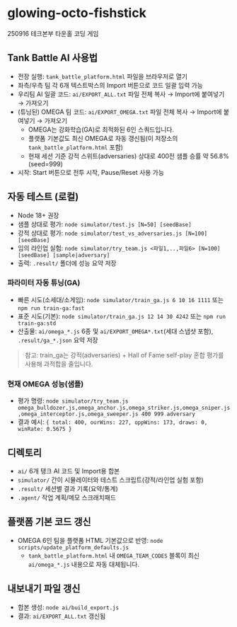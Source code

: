 # glowing-octo-fishstick
250916 테크본부 타운홀 코딩 게임

## Tank Battle AI 사용법

- 전장 실행: `tank_battle_platform.html` 파일을 브라우저로 열기
- 좌측/우측 팀 각 6개 텍스트박스의 Import 버튼으로 코드 일괄 입력 가능
- 우리팀 AI 일괄 코드: `ai/EXPORT_ALL.txt` 파일 전체 복사 → Import에 붙여넣기 → 가져오기
- (튜닝된) OMEGA 팀 코드: `ai/EXPORT_OMEGA.txt` 파일 전체 복사 → Import에 붙여넣기 → 가져오기
  - OMEGA는 강화학습(GA)로 최적화된 6인 스쿼드입니다.
  - 플랫폼 기본값도 최신 OMEGA로 자동 갱신됨(이 저장소의 `tank_battle_platform.html` 포함)
  - 현재 세션 기준 강적 스위트(adversaries) 상대로 400전 샘플 승률 약 56.8% (seed=999)
- 시작: Start 버튼으로 전투 시작, Pause/Reset 사용 가능

## 자동 테스트 (로컬)

- Node 18+ 권장
- 샘플 상대로 평가: `node simulator/test.js [N=50] [seedBase]`
- 강적 상대로 평가: `node simulator/test_vs_adversaries.js [N=100] [seedBase]`
- 임의 라인업 실험: `node simulator/try_team.js <파일1,..,파일6> [N=100] [seedBase] [sample|adversary]`
- 출력: `.result/` 폴더에 성능 요약 저장

### 파라미터 자동 튜닝(GA)

- 빠른 시도(소세대/소게임): `node simulator/train_ga.js 6 10 16 1111` 또는 `npm run train-ga:fast`
- 표준 시도(기본): `node simulator/train_ga.js 12 14 30 4242` 또는 `npm run train-ga:std`
- 산출물: `ai/omega_*.js` 6종 및 `ai/EXPORT_OMEGA*.txt`(세대 스냅샷 포함), `.result/ga_*.json` 요약 저장

> 참고: train_ga는 강적(adversaries) + Hall of Fame self-play 혼합 평가를 사용해 과적합을 줄입니다.

### 현재 OMEGA 성능(샘플)

- 평가 명령: `node simulator/try_team.js omega_bulldozer.js,omega_anchor.js,omega_striker.js,omega_sniper.js,omega_interceptor.js,omega_sweeper.js 400 999 adversary`
- 결과 예시: `{ total: 400, ourWins: 227, oppWins: 173, draws: 0, winRate: 0.5675 }`

## 디렉토리

- `ai/`       6개 탱크 AI 코드 및 Import용 합본
- `simulator/` 간이 시뮬레이터와 테스트 스크립트(강적/라인업 실험 포함)
- `.result/`  세션별 결과 기록(요약/통계)
- `.agent/`   작업 계획/메모 스크래치패드

## 플랫폼 기본 코드 갱신

- OMEGA 6인 팀을 플랫폼 HTML 기본값으로 반영: `node scripts/update_platform_defaults.js`
  - `tank_battle_platform.html` 내 `OMEGA_TEAM_CODES` 블록이 최신 `ai/omega_*.js` 내용으로 자동 대체됩니다.

## 내보내기 파일 갱신

- 합본 생성: `node ai/build_export.js`
- 결과: `ai/EXPORT_ALL.txt` 갱신됨

